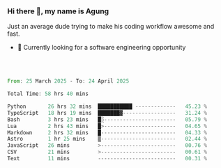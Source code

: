 ### Hi there 👋, my name is Agung
Just an average dude trying to make his coding workflow awesome and fast.

<!--
**agungfir98/agungfir98** is a ✨ _special_ ✨ repository because its `README.md` (this file) appears on your GitHub profile.
-->

- 🔭 Currently looking for a software engineering opportunity
<br/>
<br/>
<!--START_SECTION:waka-->

```rust
From: 25 March 2025 - To: 24 April 2025

Total Time: 58 hrs 40 mins

Python       26 hrs 32 mins  ███████████ -------------   45.23 %
TypeScript   18 hrs 19 mins  ███████▓-----------------   31.24 %
Bash         3 hrs 23 mins   █░-----------------------   05.79 %
Lua          2 hrs 43 mins   █>-----------------------   04.65 %
Markdown     2 hrs 32 mins   █------------------------   04.33 %
Astro        1 hr 25 mins    ▒------------------------   02.44 %
JavaScript   26 mins         >------------------------   00.76 %
CSV          21 mins         >------------------------   00.61 %
Text         11 mins         -------------------------   00.31 %
```

<!--END_SECTION:waka-->
